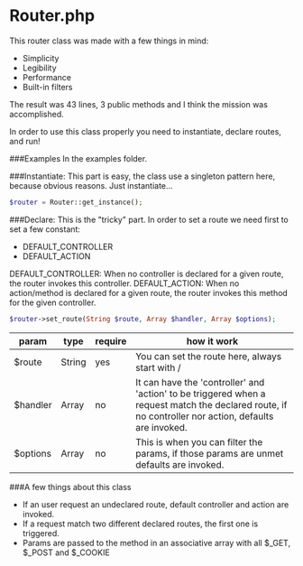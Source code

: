 Router.php
===

This router class was made with a few things in mind:
- Simplicity
- Legibility
- Performance
- Built-in filters

The result was 43 lines, 3 public methods and I think the mission was accomplished.

In order to use this class properly you need to instantiate, declare routes, and run!

###Examples
In the examples folder.

###Instantiate:
This part is easy, the class use a singleton pattern here, because obvious reasons. Just instantiate...
``` php
$router = Router::get_instance();
```

###Declare:
This is the "tricky" part.
In order to set a route we need first to set a few constant:
- DEFAULT_CONTROLLER
- DEFAULT_ACTION

DEFAULT_CONTROLLER: When no controller is declared for a given route, the router invokes this controller.
DEFAULT_ACTION: When no action/method is declared for a given route, the router invokes this method for the given controller.

``` php
$router->set_route(String $route, Array $handler, Array $options);
```
param | type | require | how it work
----        | ----      | ----  | ----
$route      | String    | yes   | You can set the route here, always start with /
$handler    | Array     | no    | It can have the 'controller' and 'action' to be triggered when a request match the declared route, if no controller nor action, defaults are invoked.
$options    | Array     | no    | This is when you can filter the params, if those params are unmet defaults are invoked.

###A few things about this class
- If an user request an undeclared route, default controller and action are invoked.
- If a request match two different declared routes, the first one is triggered.
- Params are passed to the method in an associative array with all $_GET, $_POST and $_COOKIE